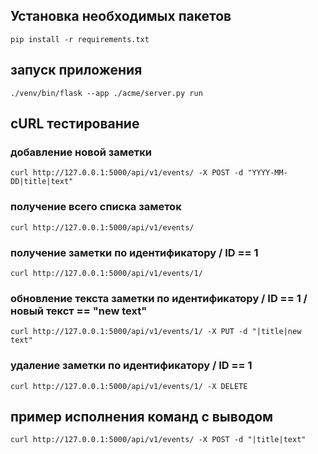 ## Установка необходимых пакетов
```
pip install -r requirements.txt
```
## запуск приложения
```
./venv/bin/flask --app ./acme/server.py run
```


## cURL тестирование

### добавление новой заметки
```
curl http://127.0.0.1:5000/api/v1/events/ -X POST -d "YYYY-MM-DD|title|text"
```

### получение всего списка заметок
```
curl http://127.0.0.1:5000/api/v1/events/
```

### получение заметки по идентификатору / ID == 1
```
curl http://127.0.0.1:5000/api/v1/events/1/
```

### обновление текста заметки по идентификатору / ID == 1 /  новый текст == "new text"
```
curl http://127.0.0.1:5000/api/v1/events/1/ -X PUT -d "|title|new text"
```

### удаление заметки по идентификатору / ID == 1
```
curl http://127.0.0.1:5000/api/v1/events/1/ -X DELETE
```


## пример исполнения команд с выводом

```
curl http://127.0.0.1:5000/api/v1/events/ -X POST -d "|title|text"                                                        
```